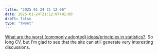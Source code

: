 ```yaml
---
title: "2025 01 24 21 12 06"
date: 2025-01-24T21:12:07+01:00
draft: false
type: "tweet"
---
```

[What are the worst (commonly adopted) ideas/principles in statistics?](https://stats.stackexchange.com/questions/476424/what-are-the-worst-commonly-adopted-ideas-principles-in-statistics). So long CV, but I'm glad to see that the site can still generate very interesting discussions.
